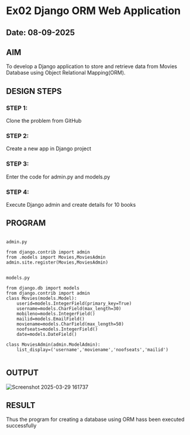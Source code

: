 # Ex02 Django ORM Web Application
## Date: 08-09-2025

## AIM
To develop a Django application to store and retrieve data from Movies Database using Object Relational Mapping(ORM).

## DESIGN STEPS

### STEP 1:
Clone the problem from GitHub

### STEP 2:
Create a new app in Django project

### STEP 3:
Enter the code for admin.py and models.py

### STEP 4:
Execute Django admin and create details for 10 books

## PROGRAM
```

admin.py

from django.contrib import admin
from .models import Movies,MoviesAdmin
admin.site.register(Movies,MoviesAdmin)


models.py

from django.db import models
from django.contrib import admin
class Movies(models.Model):
    userid=models.IntegerField(primary_key=True)
    username=models.CharField(max_length=30)
    mobileno=models.IntegerField()
    mailid=models.EmailField()
    moviename=models.CharField(max_length=50)
    noofseats=models.IntegerField()
    date=models.DateField()

class MoviesAdmin(admin.ModelAdmin):
    list_display=('username','moviename','noofseats','mailid')


```



## OUTPUT

![Screenshot 2025-03-29 161737](https://github.com/user-attachments/assets/f74ee815-0ecc-44aa-b152-579c867e02a7)



## RESULT
Thus the program for creating a database using ORM hass been executed successfully
